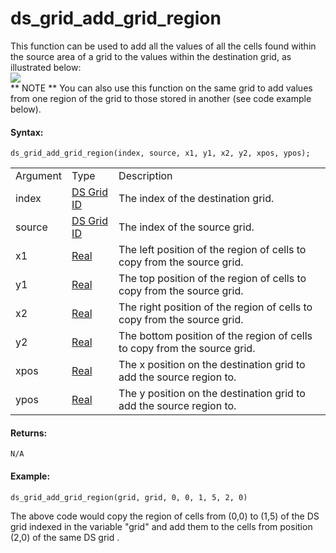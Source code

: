 # ds_grid_add_grid_region

This function can be used to add all the values of all the cells found
within the source area of a grid to the values within the destination
grid, as illustrated below:  
![](https://gms.magecorn.com/Manual/assets/Images/Scripting_Reference/GML/Reference/Data_Structures/ds_grid_add_grid_region.png)  
** NOTE ** You can also use this function on the same grid to add values
from one region of the grid to those stored in another (see code example
below).

#### Syntax:

``` gml
ds_grid_add_grid_region(index, source, x1, y1, x2, y2, xpos, ypos);
```

|          |                                                                                                             |                                                                          |
|----------|-------------------------------------------------------------------------------------------------------------|--------------------------------------------------------------------------|
| Argument | Type                                                                                                        | Description                                                              |
| index    |  [DS Grid ID](../../../../../GameMaker_Language/GML_Reference/Data_Structures/DS_Grids/ds_grid_create)  | The index of the destination grid.                                       |
| source   |  [DS Grid ID](../../../../../GameMaker_Language/GML_Reference/Data_Structures/DS_Grids/ds_grid_create)  | The index of the source grid.                                            |
| x1       |  [Real](../../../../../GameMaker_Language/GML_Overview/Data_Types)                                      | The left position of the region of cells to copy from the source grid.   |
| y1       |  [Real](../../../../../GameMaker_Language/GML_Overview/Data_Types)                                      | The top position of the region of cells to copy from the source grid.    |
| x2       |  [Real](../../../../../GameMaker_Language/GML_Overview/Data_Types)                                      | The right position of the region of cells to copy from the source grid.  |
| y2       |  [Real](../../../../../GameMaker_Language/GML_Overview/Data_Types)                                      | The bottom position of the region of cells to copy from the source grid. |
| xpos     |  [Real](../../../../../GameMaker_Language/GML_Overview/Data_Types)                                      | The x position on the destination grid to add the source region to.      |
| ypos     |  [Real](../../../../../GameMaker_Language/GML_Overview/Data_Types)                                      | The y position on the destination grid to add the source region to.      |

#### Returns:

``` gml
N/A
```

#### Example:

``` gml
ds_grid_add_grid_region(grid, grid, 0, 0, 1, 5, 2, 0)
```

The above code would copy the region of cells from (0,0) to (1,5) of the
DS grid indexed in the variable "grid" and add them to the cells from
position (2,0) of the same DS grid .
